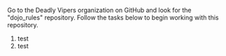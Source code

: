 Go to the Deadly Vipers organization on GitHub and look for the "dojo_rules" repository. Follow the tasks below to begin working with this repository.

1. test
2. test
